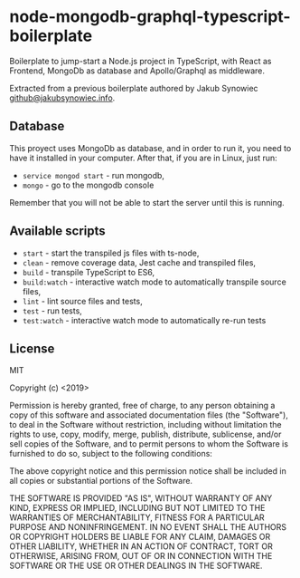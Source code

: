 # node-mongodb-graphql-typescript-boilerplate

Boilerplate to jump-start a Node.js project in TypeScript, with React as Frontend, MongoDb as database and Apollo/Graphql as middleware.

Extracted from a previous boilerplate authored by Jakub Synowiec <github@jakubsynowiec.info>.

## Database
This proyect uses MongoDb as database, and in order to run it, you need to have it installed in your computer. After that, if you are in Linux, just run:
+ `service mongod start` - run mongodb,
+ `mongo` - go to the mongodb console

Remember that you will not be able to start the server until this is running.

## Available scripts

+ `start` - start the transpiled js files with ts-node,
+ `clean` - remove coverage data, Jest cache and transpiled files,
+ `build` - transpile TypeScript to ES6,
+ `build:watch` - interactive watch mode to automatically transpile source files,
+ `lint` - lint source files and tests,
+ `test` - run tests,
+ `test:watch` - interactive watch mode to automatically re-run tests

## License
MIT

Copyright (c) <2019> <Martin Scocco>

Permission is hereby granted, free of charge, to any person obtaining a copy
of this software and associated documentation files (the "Software"), to deal
in the Software without restriction, including without limitation the rights
to use, copy, modify, merge, publish, distribute, sublicense, and/or sell
copies of the Software, and to permit persons to whom the Software is
furnished to do so, subject to the following conditions:

The above copyright notice and this permission notice shall be included in all
copies or substantial portions of the Software.

THE SOFTWARE IS PROVIDED "AS IS", WITHOUT WARRANTY OF ANY KIND, EXPRESS OR
IMPLIED, INCLUDING BUT NOT LIMITED TO THE WARRANTIES OF MERCHANTABILITY,
FITNESS FOR A PARTICULAR PURPOSE AND NONINFRINGEMENT. IN NO EVENT SHALL THE
AUTHORS OR COPYRIGHT HOLDERS BE LIABLE FOR ANY CLAIM, DAMAGES OR OTHER
LIABILITY, WHETHER IN AN ACTION OF CONTRACT, TORT OR OTHERWISE, ARISING FROM,
OUT OF OR IN CONNECTION WITH THE SOFTWARE OR THE USE OR OTHER DEALINGS IN THE
SOFTWARE.

